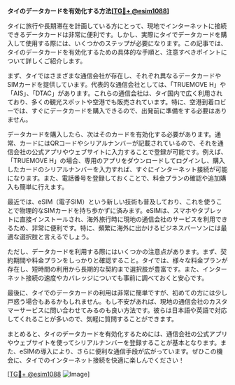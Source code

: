 **タイのデータカードを有効化する方法[[TG💪+ @esim1088](https://t.me/s/esim1088)]**

タイに旅行や長期滞在を計画している方にとって、現地でインターネットに接続できるデータカードは非常に便利です。しかし、実際にタイでデータカードを購入して使用する際には、いくつかのステップが必要になります。この記事では、タイのデータカードを有効化するための具体的な手順と、注意すべきポイントについて詳しくご紹介します。

まず、タイではさまざまな通信会社が存在し、それぞれ異なるデータカードやSIMカードを提供しています。代表的な通信会社としては、「TRUEMOVE H」や「AIS」、「DTAC」があります。これらの通信会社は、タイ国内で広く利用されており、多くの観光スポットや空港でも販売されています。特に、空港到着ロビーでは、すぐにデータカードを購入できるので、出発前に準備をする必要はありません。

データカードを購入したら、次はそのカードを有効化する必要があります。通常、カードにはQRコードやシリアルナンバーが記載されているので、それを通信会社の公式アプリやウェブサイトに入力することで登録が可能です。例えば、「TRUEMOVE H」の場合、専用のアプリをダウンロードしてログインし、購入したカードのシリアルナンバーを入力すれば、すぐにインターネット接続が可能になります。また、電話番号を登録しておくことで、料金プランの確認や追加購入も簡単に行えます。

最近では、eSIM（電子SIM）という新しい技術も普及しており、これを使うことで物理的なSIMカードを持ち歩かずに済みます。eSIMは、スマホやタブレットに直接インストールされ、海外旅行時に現地の通信会社のサービスを利用できるため、非常に便利です。特に、頻繁に海外に出かけるビジネスパーソンには最適な選択肢と言えるでしょう。

ただし、データカードを利用する際にはいくつかの注意点があります。まず、契約期間や料金プランをしっかりと確認すること。タイでは、様々な料金プランが存在し、短時間の利用から長期的な契約まで選択肢が豊富です。また、インターネット接続の速度やカバレッジについても事前に調べておくと安心です。

最後に、タイでのデータカードの利用は非常に簡単ですが、初めての方には少し戸惑う場合もあるかもしれません。もし不安があれば、現地の通信会社のカスタマーサービスに問い合わせてみるのも良い方法です。彼らは日本語や英語で対応してくれることが多いので、気軽に質問することができます。

まとめると、タイのデータカードを有効化するためには、通信会社の公式アプリやウェブサイトを使ってシリアルナンバーを登録することが基本となります。また、eSIMの導入により、さらに便利な通信手段が広がっています。ぜひこの機会に、タイでのインターネット接続を快適に楽しんでください！

[[TG💪+ @esim1088](https://t.me/s/esim1088) ![Image](https://i.postimg.cc/Y0z9fWf4/image.png)]